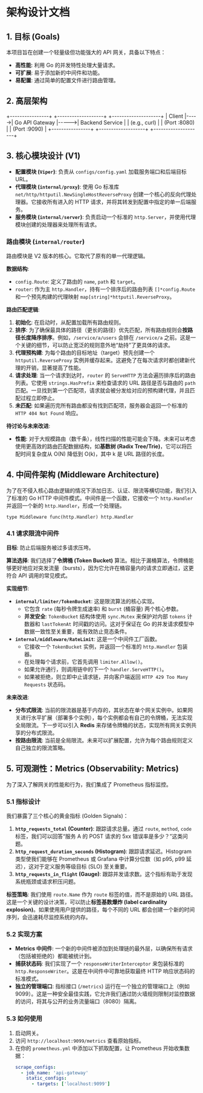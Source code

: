 # 架构设计文档

## 1. 目标 (Goals)

本项目旨在创建一个轻量级但功能强大的 API 网关，具备以下特点：
- **高性能**: 利用 Go 的并发特性处理大量请求。
- **可扩展**: 易于添加新的中间件和功能。
- **易配置**: 通过简单的配置文件进行路由管理。

## 2. 高层架构

+----------------+      +-------------------+      +--------------------+
|      Client    |----->|   Go API Gateway  |----->|   Backend Service  |
| (e.g., curl)   |      |   (Port :8080)    |      |    (Port :9090)    |
+----------------+      +-------------------+      +--------------------+


## 3. 核心模块设计 (V1)

- **配置模块 (`Viper`)**: 负责从 `configs/config.yaml` 加载服务端口和后端目标 URL。
- **代理模块 (`internal/proxy`)**: 使用 Go 标准库 `net/http/httputil.NewSingleHostReverseProxy` 创建一个核心的反向代理处理器。它接收所有进入的 HTTP 请求，并将其转发到配置中指定的单一后端服务。
- **服务模块 (`internal/server`)**: 负责启动一个标准的 `http.Server`，并使用代理模块创建的处理器来处理所有请求。

### 路由模块 (`internal/router`)
路由模块是 V2 版本的核心。它取代了原有的单一代理逻辑。

**数据结构**:
- `config.Route`: 定义了路由的 `name`, `path` 和 `target`。
- `router`: 作为主 `http.Handler`，持有一个排序后的路由列表 `[]*config.Route` 和一个预先构建的代理映射 `map[string]*httputil.ReverseProxy`。

**路由匹配逻辑**:
1.  **初始化**: 在启动时，从配置加载所有路由规则。
2.  **排序**: 为了确保最具体的路径（更长的路径）优先匹配，所有路由规则会**按路径长度降序排序**。例如，`/service/a/users` 会排在 `/service/a` 之前。这是一个关键的细节，可以防止宽泛的规则意外地“劫持”了更具体的请求。
3.  **代理预构建**: 为每个路由的目标地址（target）预先创建一个 `httputil.ReverseProxy` 实例并缓存起来。这避免了在每次请求时都创建新代理的开销，显著提高了性能。
4.  **请求处理**: 当一个请求到达时，`router` 的 `ServeHTTP` 方法会遍历排序后的路由列表。它使用 `strings.HasPrefix` 来检查请求的 URL 路径是否与路由的 `path` 匹配。一旦找到第一个匹配项，请求就会被分发给对应的预构建代理，并且匹配过程立即停止。
5.  **未匹配**: 如果遍历完所有路由都没有找到匹配项，服务器会返回一个标准的 `HTTP 404 Not Found` 响应。

**待讨论与未来改进**:
- **性能**: 对于大规模路由（数千条），线性扫描的性能可能会下降。未来可以考虑使用更高效的路由匹配数据结构，如**基数树 (Radix Tree/Trie)**，它可以将匹配时间复杂度从 O(N) 降低到 O(k)，其中 k 是 URL 路径的长度。

## 4. 中间件架构 (Middleware Architecture)

为了在不侵入核心路由逻辑的情况下添加日志、认证、限流等横切功能，我们引入了标准的 Go HTTP 中间件模式。中间件是一个函数，它接收一个 `http.Handler` 并返回一个新的 `http.Handler`，形成一个处理链。

`type Middleware func(http.Handler) http.Handler`

### 4.1 请求限流中间件

**目标**: 防止后端服务被过多请求压垮。

**算法选择**:
我们选择了**令牌桶 (Token Bucket)** 算法。相比于漏桶算法，令牌桶能够更好地应对突发流量（bursts），因为它允许在桶容量内的请求立即通过，这更符合 API 调用的常见模式。

**实现细节**:
- **`internal/limiter/TokenBucket`**: 这是限流算法的核心实现。
    - 它包含 `rate` (每秒令牌生成速率) 和 `burst` (桶容量) 两个核心参数。
    - **并发安全**: `TokenBucket` 结构体使用 `sync.Mutex` 来保护对内部 `tokens` 计数器和 `lastTokenAt` 时间戳的访问。这对于保证在 Go 的并发请求模型中数据一致性至关重要，能有效防止竞态条件。
- **`internal/middleware/RateLimit`**: 这是一个中间件工厂函数。
    - 它接收一个 `TokenBucket` 实例，并返回一个标准的 `http.Handler` 包装器。
    - 在处理每个请求前，它首先调用 `limiter.Allow()`。
    - 如果允许通行，则调用链中的下一个 `handler.ServeHTTP()`。
    - 如果被拒绝，则立即中止请求链，并向客户端返回 `HTTP 429 Too Many Requests` 状态码。

**未来改进**:
- **分布式限流**: 当前的限流器是基于内存的，其状态在单个网关实例中。如果网关进行水平扩展（部署多个实例），每个实例都会有自己的令牌桶，无法实现全局限流。下一步可以引入 **Redis** 来存储令牌桶的状态，实现所有网关实例共享的分布式限流。
- **按路由限流**: 当前是全局限流。未来可以扩展配置，允许为每个路由规则定义自己独立的限流策略。

## 5. 可观测性：Metrics (Observability: Metrics)

为了深入了解网关的性能和行为，我们集成了 Prometheus 指标监控。

### 5.1 指标设计

我们暴露了三个核心的黄金指标 (Golden Signals)：

1.  **`http_requests_total` (Counter)**: 跟踪请求总量。通过 `route`, `method`, `code` 标签，我们可以回答“服务 A 的 POST 请求的 5xx 错误率是多少？”这类问题。
2.  **`http_request_duration_seconds` (Histogram)**: 跟踪请求延迟。Histogram 类型使我们能够在 Prometheus 或 Grafana 中计算分位数（如 p95, p99 延迟），这对于定义服务等级目标 (SLO) 至关重要。
3.  **`http_requests_in_flight` (Gauge)**: 跟踪并发请求数。这个指标有助于发现系统瓶颈或请求积压问题。

**标签策略**: 我们使用 `route.Name` 作为 `route` 标签的值，而不是原始的 URL 路径。这是一个关键的设计决策，可以防止**标签基数爆炸 (label cardinality explosion)**。如果使用用户提供的路径，每个不同的 URL 都会创建一个新的时间序列，会迅速耗尽监控系统的内存。

### 5.2 实现方案

- **Metrics 中间件**: 一个新的中间件被添加到处理链的最外层，以确保所有请求（包括被拒绝的）都能被统计到。
- **捕获状态码**: 我们实现了一个 `responseWriterInterceptor` 来包装标准的 `http.ResponseWriter`。这是在中间件中可靠地获取最终 HTTP 响应状态码的标准模式。
- **独立的管理端口**: 指标接口 (`/metrics`) 运行在一个独立的管理端口上（例如 9099）。这是一种安全最佳实践，它允许我们通过防火墙规则限制对监控数据的访问，将其与公开的业务流量端口（8080）隔离。

### 5.3 如何使用

1.  启动网关。
2.  访问 `http://localhost:9099/metrics` 查看原始指标。
3.  在你的 `prometheus.yml` 中添加以下抓取配置，让 Prometheus 开始收集数据：
    ```yaml
    scrape_configs:
      - job_name: 'api-gateway'
        static_configs:
          - targets: ['localhost:9099']
